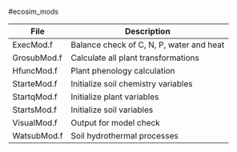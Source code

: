 #ecosim_mods

|File                 | Description                                                                         |
 |---------------------|-------------------------------------------------------------------------------------|
 |ExecMod.f               |Balance check of C, N, P, water and heat                                             |
 |GrosubMod.f             |Calculate all plant transformations                                                  |
 |HfuncMod.f              |Plant phenology calculation                                                          |
 |StarteMod.f             |Initialize soil chemistry variables                                                  |
 |StartqMod.f             |Initialize plant variables                                                           |
 |StartsMod.f             |Initialize soil variables                                                            |
 |VisualMod.f             |Output for model check                                                               |
 |WatsubMod.f             |Soil hydrothermal processes                                                          |
